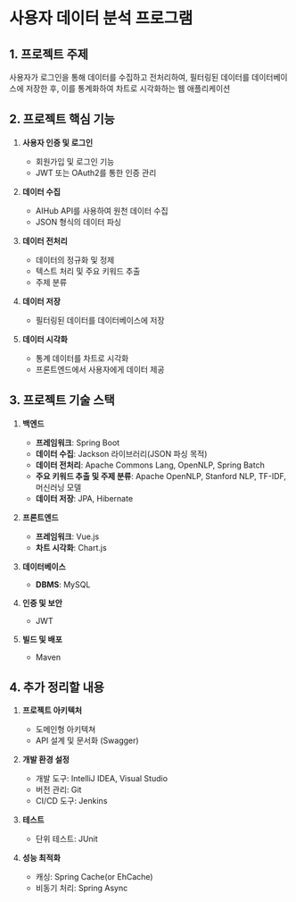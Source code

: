 # 사용자 데이터 분석 프로그램

## 1. 프로젝트 주제

사용자가 로그인을 통해 데이터를 수집하고 전처리하여, 필터링된 데이터를 데이터베이스에 저장한 후, 이를 통계화하여 차트로 시각화하는 웹 애플리케이션

## 2. 프로젝트 핵심 기능

1. **사용자 인증 및 로그인**
    - 회원가입 및 로그인 기능
    - JWT 또는 OAuth2를 통한 인증 관리

2. **데이터 수집**
    - AIHub API를 사용하여 원천 데이터 수집
    - JSON 형식의 데이터 파싱

3. **데이터 전처리**
    - 데이터의 정규화 및 정제
    - 텍스트 처리 및 주요 키워드 추출
    - 주제 분류

4. **데이터 저장**
    - 필터링된 데이터를 데이터베이스에 저장

5. **데이터 시각화**
    - 통계 데이터를 차트로 시각화
    - 프론트엔드에서 사용자에게 데이터 제공

## 3. 프로젝트 기술 스택

1. **백엔드**
    - **프레임워크**: Spring Boot
    - **데이터 수집**: Jackson 라이브러리(JSON 파싱 목적)
    - **데이터 전처리**: Apache Commons Lang, OpenNLP, Spring Batch
    - **주요 키워드 추출 및 주제 분류**: Apache OpenNLP, Stanford NLP, TF-IDF, 머신러닝 모델
    - **데이터 저장**: JPA, Hibernate

2. **프론트엔드**
    - **프레임워크**: Vue.js
    - **차트 시각화**: Chart.js

3. **데이터베이스**
    - **DBMS**: MySQL

4. **인증 및 보안**
    - JWT

5. **빌드 및 배포**
    - Maven

## 4. 추가 정리할 내용

1. **프로젝트 아키텍처**
    - 도메인형 아키텍쳐
    - API 설계 및 문서화 (Swagger)

2. **개발 환경 설정**
    - 개발 도구: IntelliJ IDEA, Visual Studio
    - 버전 관리: Git
    - CI/CD 도구: Jenkins

3. **테스트**
    - 단위 테스트: JUnit

4. **성능 최적화**
    - 캐싱: Spring Cache(or EhCache)
    - 비동기 처리: Spring Async


